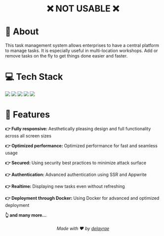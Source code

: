 <h1 align="center">❌ NOT USABLE ❌</h1>

<div>
  <h1>📜 About</h1>
  <p>
    This task management system allows enterprises to have a central platform to manage tasks. It is especially useful in multi-location workshops. Add or remove tasks on      the fly to get things done easier and faster.
  </p>
</div>

<div>
  <h1>💻 Tech Stack</h1>
  <p>
    <a href="https://www.typescriptlang.org/"><img src="https://img.shields.io/badge/typescript-%23007ACC.svg?style=for-the-badge&logo=typescript&logoColor=white" /></a>
    <a href="https://nextjs.org/"><img src="https://img.shields.io/badge/Next-black?style=for-the-badge&logo=next.js&logoColor=white" /></a>
    <a href="https://tailwindcss.com/"><img src="https://img.shields.io/badge/tailwindcss-%2338B2AC.svg?style=for-the-badge&logo=tailwind-css&logoColor=white" /></a>
    <a href="https://appwrite.io/"><img src="https://img.shields.io/badge/Appwrite-%23FD366E.svg?style=for-the-badge&logo=appwrite&logoColor=white" /></a>
    <a href="https://www.docker.com/"><img src="https://img.shields.io/badge/docker-%230db7ed.svg?style=for-the-badge&logo=docker&logoColor=white" /></a>
  </p>
</div>

<div>
  <h1>🔎 Features</h1>
  <p>
      <span>
        <p><b>👉 Fully responsive: </b>Aesthetically pleasing design and full functionality across all screen sizes</p>
      </span>
      <span>
        <p><b>👉 Optimized performance: </b>Optimized performance for fast and seamless usage</p>
      </span>
      <span>
        <p><b>👉 Secured: </b>Using security best practices to minimize attack surface</p>
      </span>
      <span>
        <p><b>👉 Authentication: </b>Advanced authentication using SSR and Appwrite</p>
      </span>
      <span>
        <p><b>👉 Realtime: </b>Displaying new tasks even without refreshing</p>
      </span>
      <span>
        <p><b>👉 Deployment through Docker: </b>Using Docker for advanced and optimized deployment</p>
      </span>
      <span>
        <p><b>👆 and many more...</b></p>
      </span>
  </p>
</div>

<div align="center">
  <h6>Made with ❤️ by <a href="https://github.com/delayrae/delayrae">delayrae</a></h6>
</div>
